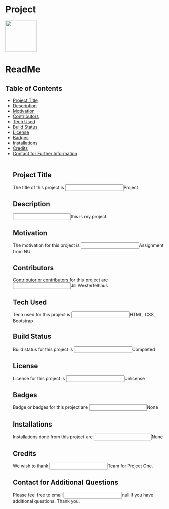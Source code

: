 
# Project
<img width = "100" height = "100" src="https://avatars1.githubusercontent.com/u/59777724?v=4">
<h2>


<h1>ReadMe</h1>
<h2>Table of Contents</h2>
<ul>
<li><a href="#title">Project Title</a></li>

<li><a href="#description">Description</a></li>

<li><a href="motivation">Motivation</a></li>

<li><a href="contributors">Contributors</a></li>

<li><a href="tech">Tech Used</a></li>

<li><a href="build">Build Status</a></li>

<li><a href="license">License</a></li>

<li><a href="badges">Badges</a></li>

<li><a href="installations">Installations</a></li>

<li><a href="credits">Credits</a></li>

<li><a href="contact">Contact for Further Information</a></li>
<br>

<h2 id="title">Project Title</h2>
<p>The title of this project is <input type="text" name="title" value="">Project</p>

<h2 id="description">Description</h2>
<p><input type="text" name= "description" value="">this is my project.</p>

<h2 id="motivation">Motivation</h2>
<p>The motivation for this project is <input type="text" name="motivation" value="">Assignment from NU</p>

<h2 id="contributors">Contributors</h2>
Contributor or contributors for this project are <input type="text" name="contributors" value="">Jill Westerfelhaus</p>

<h2 id="tech">Tech Used</h2>
<p>Tech used for this project is <input type="text" name="tech" value="">HTML, CSS, Bootstrap</p>

<h2 id="build">Build Status</h2>
<p>Build status for this project is <input type="text" name="build" value="">Completed</p>

<h2 id="license">License</h2>
<p>License for this project is <input type="text" name="license" value ="">Unlicense</p>

<h2 id="badges">Badges</h2>
Badge or badges for this project are <input type="text" name="badges" value="">None</p>

<h2 id="installations">Installations</h2>
Installations done from this project are <input type="text" name="installations" value="">None</p>

<h2 id="credits">Credits</h2>
<p>We wish to thank <input type="text" name="credits" value="">Team for Project One.</p>

<h2 id="contact">Contact for Additional Questions</h2>
<p>Please feel free to email <input type="text" name="email" value="">null if you have additional questions.  Thank you.</p>

